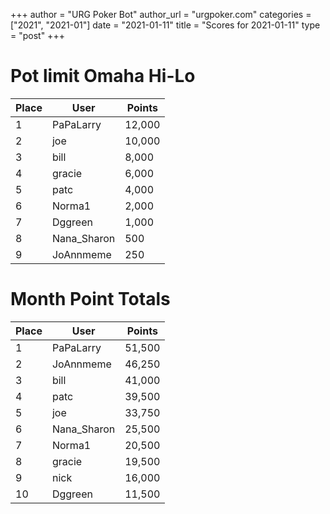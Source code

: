 +++
author = "URG Poker Bot"
author_url = "urgpoker.com"
categories = ["2021", "2021-01"]
date = "2021-01-11"
title = "Scores for 2021-01-11"
type = "post"
+++
# Pot limit Omaha Hi-Lo

| Place | User | Points |
|-------|------|--------|
| 1 | PaPaLarry | 12,000 |
| 2 | joe | 10,000 |
| 3 | bill | 8,000 |
| 4 | gracie | 6,000 |
| 5 | patc | 4,000 |
| 6 | Norma1 | 2,000 |
| 7 | Dggreen | 1,000 |
| 8 | Nana_Sharon | 500 |
| 9 | JoAnnmeme | 250 |

# Month Point Totals

| Place | User | Points |
|-------|------|--------|
| 1 | PaPaLarry | 51,500 |
| 2 | JoAnnmeme | 46,250 |
| 3 | bill | 41,000 |
| 4 | patc | 39,500 |
| 5 | joe | 33,750 |
| 6 | Nana_Sharon | 25,500 |
| 7 | Norma1 | 20,500 |
| 8 | gracie | 19,500 |
| 9 | nick | 16,000 |
| 10 | Dggreen | 11,500 |
